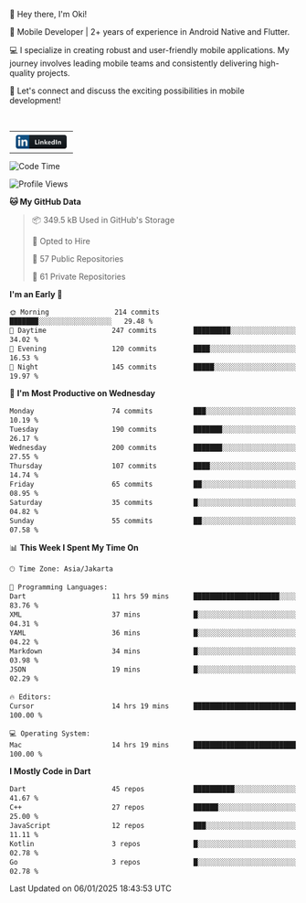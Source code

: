 <p>
 👋 Hey there, I'm Oki!

🚀 Mobile Developer | 2+ years of experience in Android Native and Flutter.

💻 I specialize in creating robust and user-friendly mobile applications. My journey involves leading mobile teams and consistently delivering high-quality projects.

🔗 Let's connect and discuss the exciting possibilities in mobile development!

<br>

<table style="border:none; border-collapse:collapse; cellspacing:0; cellpadding:0">
    <tr>
        <td>
           <a href="https://www.linkedin.com/in/oki-6ba305173/" target="_blank">
              <img src="https://github.com/inisialkey/inisialkey/blob/main/assets/linkedin.svg" alt="LinkedIn" style="vertical-align:top; margin:4px" height=24>
          </a>
        </td>
    </tr>
</table>

<!-- <br>

<!--START_SECTION:waka-->
![Code Time](http://img.shields.io/badge/Code%20Time-933%20hrs%2039%20mins-blue)

![Profile Views](http://img.shields.io/badge/Profile%20Views-1-blue)

**🐱 My GitHub Data** 

> 📦 349.5 kB Used in GitHub's Storage 
 > 
> 💼 Opted to Hire
 > 
> 📜 57 Public Repositories 
 > 
> 🔑 61 Private Repositories 
 > 
**I'm an Early 🐤** 

```text
🌞 Morning                214 commits         ███████░░░░░░░░░░░░░░░░░░   29.48 % 
🌆 Daytime                247 commits         █████████░░░░░░░░░░░░░░░░   34.02 % 
🌃 Evening                120 commits         ████░░░░░░░░░░░░░░░░░░░░░   16.53 % 
🌙 Night                  145 commits         █████░░░░░░░░░░░░░░░░░░░░   19.97 % 
```
📅 **I'm Most Productive on Wednesday** 

```text
Monday                   74 commits          ███░░░░░░░░░░░░░░░░░░░░░░   10.19 % 
Tuesday                  190 commits         ███████░░░░░░░░░░░░░░░░░░   26.17 % 
Wednesday                200 commits         ███████░░░░░░░░░░░░░░░░░░   27.55 % 
Thursday                 107 commits         ████░░░░░░░░░░░░░░░░░░░░░   14.74 % 
Friday                   65 commits          ██░░░░░░░░░░░░░░░░░░░░░░░   08.95 % 
Saturday                 35 commits          █░░░░░░░░░░░░░░░░░░░░░░░░   04.82 % 
Sunday                   55 commits          ██░░░░░░░░░░░░░░░░░░░░░░░   07.58 % 
```


📊 **This Week I Spent My Time On** 

```text
🕑︎ Time Zone: Asia/Jakarta

💬 Programming Languages: 
Dart                     11 hrs 59 mins      █████████████████████░░░░   83.76 % 
XML                      37 mins             █░░░░░░░░░░░░░░░░░░░░░░░░   04.31 % 
YAML                     36 mins             █░░░░░░░░░░░░░░░░░░░░░░░░   04.22 % 
Markdown                 34 mins             █░░░░░░░░░░░░░░░░░░░░░░░░   03.98 % 
JSON                     19 mins             █░░░░░░░░░░░░░░░░░░░░░░░░   02.29 % 

🔥 Editors: 
Cursor                   14 hrs 19 mins      █████████████████████████   100.00 % 

💻 Operating System: 
Mac                      14 hrs 19 mins      █████████████████████████   100.00 % 
```

**I Mostly Code in Dart** 

```text
Dart                     45 repos            ██████████░░░░░░░░░░░░░░░   41.67 % 
C++                      27 repos            ██████░░░░░░░░░░░░░░░░░░░   25.00 % 
JavaScript               12 repos            ███░░░░░░░░░░░░░░░░░░░░░░   11.11 % 
Kotlin                   3 repos             █░░░░░░░░░░░░░░░░░░░░░░░░   02.78 % 
Go                       3 repos             █░░░░░░░░░░░░░░░░░░░░░░░░   02.78 % 
```




 Last Updated on 06/01/2025 18:43:53 UTC
<!--END_SECTION:waka-->